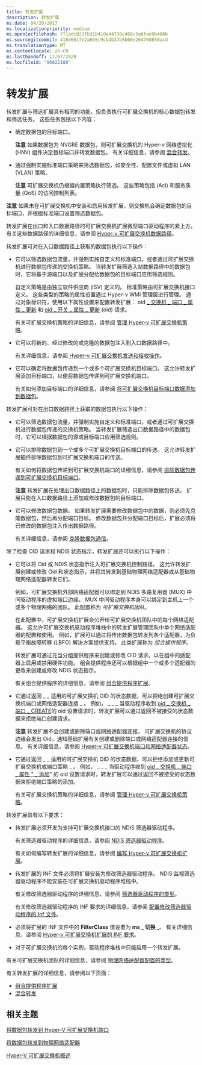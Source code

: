 ```yaml
---
title: 转发扩展
description: 转发扩展
ms.date: 04/20/2017
ms.localizationpriority: medium
ms.openlocfilehash: 7f1adc821fb31b410e44738c468c5a6fae9b408b
ms.sourcegitcommit: 418e6617e2a695c9cb4b37b5b60e264760858acd
ms.translationtype: MT
ms.contentlocale: zh-CN
ms.lasthandoff: 12/07/2020
ms.locfileid: "96822188"
---
```

# <a name="forwarding-extensions"></a>转发扩展


转发扩展与筛选扩展具有相同的功能，但负责执行可扩展交换机的核心数据包转发和筛选任务。 这些任务包括以下内容：

-   确定数据包的目标端口。

    **注意**  如果数据包为 NVGRE 数据包，则可扩展交换机的 Hyper-v 网络虚拟化 (HNV) 组件决定目标端口并转发数据包。 有关详细信息，请参阅 [混合转发](hybrid-forwarding.md)。

     

-   通过强制实施标准端口策略来筛选数据包，如安全性、配置文件或虚拟 LAN (VLAN) 策略。

    **注意**  可扩展交换机仍根据内置策略执行筛选。 这些策略包括 (Acl) 和服务质量 (QoS) 的访问控制列表。

     

**注意**  如果未在可扩展交换机中安装和启用转发扩展，则交换机会确定数据包的目标端口，并根据标准端口设置筛选数据包。

 

转发扩展在出口和入口数据路径的可扩展交换机扩展微型端口驱动程序的紧上方。 有关这些数据路径的详细信息，请参阅 [Hyper-v 可扩展交换机数据路径](hyper-v-extensible-switch-data-path.md)。

转发扩展可对在入口数据路径上获取的数据包执行以下操作：

-   它可以筛选数据包流量，并强制实施自定义和标准端口，或者通过可扩展交换机进行数据包传递的交换机策略。 当转发扩展筛选入站数据路径中的数据包时，它将基于源端口以及扩展分配给数据包的目标端口应用筛选规则。

    自定义策略是由独立软件供应商 (ISV) 定义的。 标准策略由可扩展交换机接口定义。 这些类型的策略的属性设置通过 Hyper-v WMI 管理层进行管理。 通过对象标识符，使用以下属性设置来配置转发扩展： oid [ \_ 交换机 \_ 端口 \_ 属性 \_ 更新](./oid-switch-port-property-update.md) 和 [oid \_ 开关 \_ 属性 \_ 更新](./oid-switch-property-update.md) (oid) 请求。

    有关可扩展交换机策略的详细信息，请参阅 [管理 Hyper-v 可扩展交换机策略](managing-hyper-v-extensible-switch-extensibility-policies.md)。

-   它可以将新的、经过修改的或克隆的数据包注入到入口数据路径中。

    有关详细信息，请参阅 [Hyper-v 可扩展交换机发送和接收操作](hyper-v-extensible-switch-send-and-receive-operations.md)。

-   它可以确定将数据包传递到一个或多个可扩展交换机目标端口。 这允许转发扩展添加目标端口，以便将数据包传递到可扩展交换机端口。

    有关如何添加目标端口的详细信息，请参阅 [将可扩展交换机目标端口数据添加到数据包](adding-extensible-switch-destination-port-data-to-a-packet.md)。

转发扩展可对在出口数据路径上获取的数据包执行以下操作：

-   它可以筛选数据包流量，并强制实施自定义和标准端口，或者通过可扩展交换机进行数据包传递的交换机策略。 当转发扩展筛选出口数据路径中的数据包时，它可以根据数据包的源或目标端口应用筛选规则。

-   它可以排除数据包到一个或多个可扩展交换机目标端口的传送。 这允许转发扩展插件排除数据包到可扩展交换机端口的传送。

    有关如何将数据包传递到可扩展交换机端口的详细信息，请参阅 [排除数据包传递到可扩展交换机目标端口](excluding-packet-delivery-to-extensible-switch-destination-ports.md)。

    **注意**  转发扩展在处理出口数据路径上的数据包时，只能排除数据包传送。 扩展只能在入口数据路径上添加或修改数据包的目标端口。

     

-   它可以修改数据包数据。 如果转发扩展需要修改数据包中的数据，则必须先克隆数据包，然后再分配端口目标。 修改数据包并分配端口目标后，扩展必须将已修改的数据包注入传出数据路径。

    有关详细信息，请参阅 [克隆数据包通信](cloning-or-duplicating-packet-traffic.md)。

除了检查 OID 请求和 NDIS 状态指示，转发扩展还可以执行以下操作：

-   它可以将 Oid 或 NDIS 状态指示注入可扩展交换机控制路径。 这允许转发扩展创建或修改 Oid 和状态指示，并将其转发到基础物理网络适配器或从基础物理网络适配器转发它们。

    例如，可扩展交换机外部网络适配器可以绑定到 NDIS 多路复用器 (MUX) 中间驱动程序的虚拟端口边缘。 MUX 中间驱动程序本身可以绑定到主机上一个或多个物理网络的团队。 此配置称为 *可扩展交换机团队*。

    在此配置中，可扩展交换机扩展会公开给可扩展交换机团队中的每个网络适配器。 这允许可扩展交换机驱动程序堆栈中的转发扩展管理团队中单个网络适配器的配置和使用。 例如，扩展可以通过将传出数据包转发到各个适配器，为负载平衡故障转移 (LBFO) 解决方案提供支持。 此类扩展称为 *组合提供程序*。

    转发扩展可通过充当分组提供程序来创建或修改 OID 请求，以在组中的适配器上启用或禁用硬件功能。 组合提供程序还可以根据组中一个或多个适配器的更改来创建或修改 NDIS 状态指示。

    有关组合提供程序的详细信息，请参阅 [组合提供程序扩展](teaming-provider-extensions.md)。

-   它通过返回 \_ \_ 适用的可扩展交换机 OID 的状态数据，可以拒绝创建可扩展交换机端口或网络适配器连接 \_ 。 例如， \_ \_ \_ 当驱动程序收到 [oid \_ 交换机 \_ 端口 \_ CREATE](./oid-switch-port-create.md)的 oid 设置请求时，转发扩展可以通过返回不被接受的状态数据来拒绝端口创建请求。

    **注意**  转发扩展不会创建或删除端口或网络适配器连接。 可扩展交换机的协议边缘会发出 Oid，通知基础扩展有关创建或删除端口或网络适配器连接的信息。 有关详细信息，请参阅 [Hyper-v 可扩展交换机端口和网络适配器状态](hyper-v-extensible-switch-port-and-network-adapter-states.md)。

     

-   它通过返回 \_ \_ 适用的可扩展交换机 OID 的状态数据，可以拒绝添加或更新可扩展交换机或端口策略 \_ 。 例如， \_ \_ \_ 当驱动程序收到 [oid \_ 交换机 \_ 端口 \_ 属性 " \_ 添加](./oid-switch-port-property-add.md)" 的 oid 设置请求时，转发扩展可以通过返回不被接受的状态数据来拒绝端口策略的添加。

    有关可扩展交换机策略的详细信息，请参阅 [管理 Hyper-v 可扩展交换机策略](managing-hyper-v-extensible-switch-extensibility-policies.md)。

转发扩展具有以下要求：

-   转发扩展必须开发为支持可扩展交换机接口的 NDIS 筛选器驱动程序。

    有关筛选器驱动程序的详细信息，请参阅 [NDIS 筛选器驱动程序](./roadmap-for-developing-ndis-filter-drivers.md)。

    有关如何编写转发扩展的详细信息，请参阅 [编写 Hyper-v 可扩展交换机扩展](writing-hyper-v-extensible-switch-extensions.md)。

-   转发扩展的 INF 文件必须将扩展安装为修改筛选器驱动程序。 NDIS 监视筛选器驱动程序不能安装在可扩展交换机驱动程序堆栈中。

    有关修改筛选器驱动程序的详细信息，请参阅 [筛选器驱动程序的类型](types-of-filter-drivers.md)。

    有关修改筛选器驱动程序的 INF 要求的详细信息，请参阅 [配置修改筛选器驱动程序的 Inf 文件](configuring-an-inf-file-for-a-modifying-filter-driver.md)。

-   必须将扩展的 INF 文件中的 **FilterClass** 值设置为 **ms \_ 切换 \_**。 有关详细信息，请参阅 [Hyper-v 可扩展交换机扩展的 INF 要求](inf-requirements-for-hyper-v-extensions.md)。

-   对于可扩展交换机的每个实例，驱动程序堆栈中只能启用一个转发扩展。

有关可扩展交换机团队的详细信息，请参阅 [物理网络适配器配置的类型](types-of-physical-network-adapter-configurations.md)。

有关转发扩展的详细信息，请参阅以下页面：

-   [组合提供程序扩展](teaming-provider-extensions.md)
-   [混合转发](hybrid-forwarding.md)

## <a name="related-topics"></a>相关主题


[将数据包转发到 Hyper-V 可扩展交换机端口](forwarding-packets-to-hyper-v-extensible-switch-ports.md)

[将数据包转发到物理网络适配器](forwarding-packets-to-physical-network-adapters.md)

[Hyper-V 可扩展交换机概述](overview-of-the-hyper-v-extensible-switch.md)

 

